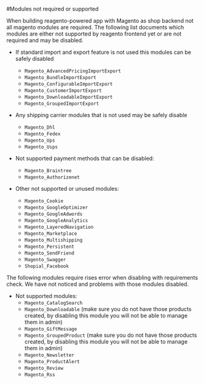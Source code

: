 #Modules not required or supported

When building reagento-powered app with Magento as shop backend not all magento modules are required. 
The following list documents which modules are either not supported by reagento frontend yet or are not required and may be disabled.

- If standard import and export feature is not used this modules can be safely disabled
    * `Magento_AdvancedPricingImportExport`
    * `Magento_BundleImportExport`
    * `Magento_ConfigurableImportExport`
    * `Magento_CustomerImportExport`
    * `Magento_DownloadableImportExport`
    * `Magento_GroupedImportExport`
    
- Any shipping carrier modules that is not used may be safely disable
    * `Magento_Dhl`
    * `Magento_Fedex`
    * `Magento_Ups`
    * `Magento_Usps`

- Not supported payment methods that can be disabled:
    * `Magento_Braintree`
    * `Magento_Authorizenet`
    
- Other not supported or unused modules:
    * `Magento_Cookie`
    * `Magento_GoogleOptimizer`
    * `Magento_GoogleAdwords`
    * `Magento_GoogleAnalytics`
    * `Magento_LayeredNavigation`
    * `Magento_Marketplace`
    * `Magento_Multishipping`
    * `Magento_Persistent`
    * `Magento_SendFriend`
    * `Magento_Swagger`
    * `Shopial_Facebook`
    
The following modules require rises error when disabling with requirements check. We have not noticed and problems with those modules disabled.

- Not supported modules:
    * `Magento_CatalogSearch`
    * `Magento_Downloadable` (make sure you do not have those products created, by disabling this module you will not be able to manage them in admin)
    * `Magento_GiftMessage`
    * `Magento_GroupedProduct` (make sure you do not have those products created, by disabling this module you will not be able to manage them in admin)
    * `Magento_Newsletter`
    * `Magento_ProductAlert`
    * `Magento_Review`
    * `Magento_Rss`
